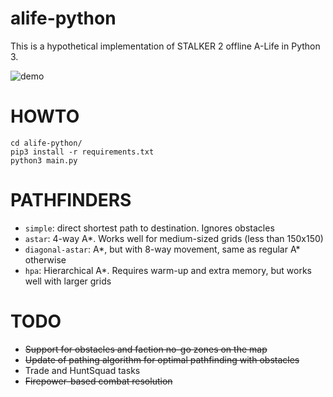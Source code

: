 # alife-python
This is a hypothetical implementation of STALKER 2 offline A-Life in Python 3.

![demo](https://media4.giphy.com/media/v1.Y2lkPTc5MGI3NjExOThnZzhzbno1NmU1YXJ3eTE0ZzV0cHRoZjY0OHpjYjdwam5tenByZCZlcD12MV9pbnRlcm5hbF9naWZfYnlfaWQmY3Q9Zw/VVh03jGxzHFca1aLjQ/giphy.gif)

# HOWTO
    cd alife-python/
    pip3 install -r requirements.txt
    python3 main.py

# PATHFINDERS
- `simple`: direct shortest path to destination. Ignores obstacles
- `astar`: 4-way A*. Works well for medium-sized grids (less than 150x150)
- `diagonal-astar`: A*, but with 8-way movement, same as regular A* otherwise
- `hpa`: Hierarchical A*. Requires warm-up and extra memory, but works well with larger grids

# TODO
- ~~Support for obstacles and faction no-go zones on the map~~
- ~~Update of pathing algorithm for optimal pathfinding with obstacles~~
- Trade and HuntSquad tasks
- ~~Firepower-based combat resolution~~
